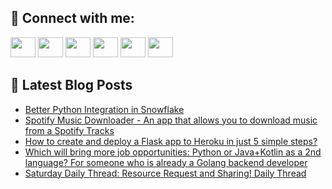 ## 🔎 Connect with me:
[<img height="32" width="40" src="https://cdn.jsdelivr.net/npm/simple-icons@v5/icons/telegram.svg" />](https://t.me/bullbesh)
[<img height="32" width="40" src="https://cdn.jsdelivr.net/npm/simple-icons@v5/icons/vk.svg" />](https://vk.com/bullbesh)
[<img height="32" width="40" src="https://cdn.jsdelivr.net/npm/simple-icons@v5/icons/twitter.svg" />](https://twitter.com/bullbesh1)
[<img height="32" width="40" src="https://cdn.jsdelivr.net/npm/simple-icons@v5/icons/instagram.svg" />](https://www.instagram.com/bullbesh)
[<img height="32" width="40" src="https://cdn.jsdelivr.net/npm/simple-icons@v5/icons/reddit.svg" />](https://www.reddit.com/user/bullbesh)
[<img height="32" width="40" src="https://cdn.jsdelivr.net/npm/simple-icons@v5/icons/youtube.svg" />](https://www.youtube.com/channel/UCtfjRs6uzgq5mfm8S06WTcg)

## 📕 Latest Blog Posts
<!-- BLOG-POST-LIST:START -->
- [Better Python Integration in Snowflake](https://www.reddit.com/r/Python/comments/vux0ij/better_python_integration_in_snowflake/)
- [Spotify Music Downloader - An app that allows you to download music from a Spotify Tracks](https://www.reddit.com/r/Python/comments/vuwtcz/spotify_music_downloader_an_app_that_allows_you/)
- [How to create and deploy a Flask app to Heroku in just 5 simple steps?](https://www.reddit.com/r/Python/comments/vuvw58/how_to_create_and_deploy_a_flask_app_to_heroku_in/)
- [Which will bring more job opportunities: Python or Java+Kotlin as a 2nd language? For someone who is already a Golang backend developer](https://www.reddit.com/r/Python/comments/vuokh9/which_will_bring_more_job_opportunities_python_or/)
- [Saturday Daily Thread: Resource Request and Sharing! Daily Thread](https://www.reddit.com/r/Python/comments/vuojwm/saturday_daily_thread_resource_request_and/)
<!-- BLOG-POST-LIST:END -->
